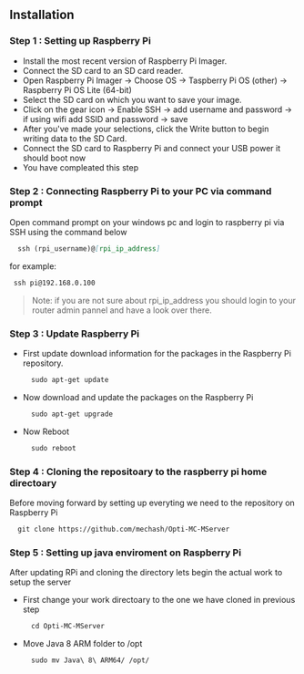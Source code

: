 ## Installation

### Step 1 : Setting up Raspberry Pi

- Install the most recent version of Raspberry Pi Imager. 
- Connect the SD card to an SD card reader.
- Open Raspberry Pi Imager -> Choose OS -> Taspberry Pi OS (other) -> Raspberry Pi OS Lite (64-bit)
- Select the SD card on which you want to save your image.
- Click on the gear icon -> Enable SSH -> add username and password -> if using wifi add SSID and password -> save
- After you've made your selections, click the Write button to begin writing data to the SD Card.
- Connect the SD card to Raspberry Pi and connect your USB power it should boot now
- You have compleated this step 

### Step 2 : Connecting Raspberry Pi to your PC via command prompt

Open command prompt on your windows pc and login to raspberry pi via SSH using the command below

 ```md
   ssh (rpi_username)@[rpi_ip_address]
  ```
  
  for example:
  
   ```md
    ssh pi@192.168.0.100
   ```

> Note: if you are not sure about rpi_ip_address you should login to your router admin pannel and have a look over there.

### Step 3 : Update Raspberry Pi

- First update download information for the packages in the Raspberry Pi repository. 
  ```md
    sudo apt-get update 
    ```
- Now download and update the packages on the Raspberry Pi
    
  ```md
    sudo apt-get upgrade 
    ```
- Now Reboot

  ```md
    sudo reboot
    ```

### Step 4 : Cloning the repositoary to the raspberry pi home directoary

Before moving forward by setting up everyting we need to the repository on Raspberry Pi

```md
  git clone https://github.com/mechash/Opti-MC-MServer
  ```

### Step 5 :  Setting up java enviroment on Raspberry Pi

After updating RPi and cloning the directory lets begin the actual work to setup the server

- First change your work directoary to the one we have cloned in previous step

  ```md
    cd Opti-MC-MServer
  ```

- Move Java 8 ARM folder to /opt
  ```md 
    sudo mv Java\ 8\ ARM64/ /opt/
  ```

